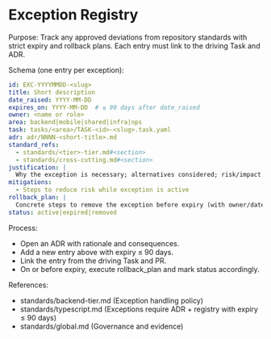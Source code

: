 # Exception Registry

Purpose: Track any approved deviations from repository standards with strict expiry and rollback plans. Each entry must link to the driving Task and ADR.

Schema (one entry per exception):

```yaml
id: EXC-YYYYMMDD-<slug>
title: Short description
date_raised: YYYY-MM-DD
expires_on: YYYY-MM-DD  # ≤ 90 days after date_raised
owner: <name or role>
area: backend|mobile|shared|infra|ops
task: tasks/<area>/TASK-<id>-<slug>.task.yaml
adr: adr/NNNN-<short-title>.md
standard_refs:
  - standards/<tier>-tier.md#<section>
  - standards/cross-cutting.md#<section>
justification: |
  Why the exception is necessary; alternatives considered; risk/impact.
mitigations:
  - Steps to reduce risk while exception is active
rollback_plan: |
  Concrete steps to remove the exception before expiry (with owner/date)
status: active|expired|removed
```

Process:
- Open an ADR with rationale and consequences.
- Add a new entry above with expiry ≤ 90 days.
- Link the entry from the driving Task and PR.
- On or before expiry, execute rollback_plan and mark status accordingly.

References:
- standards/backend-tier.md (Exception handling policy)
- standards/typescript.md (Exceptions require ADR + registry with expiry ≤ 90 days)
- standards/global.md (Governance and evidence)

